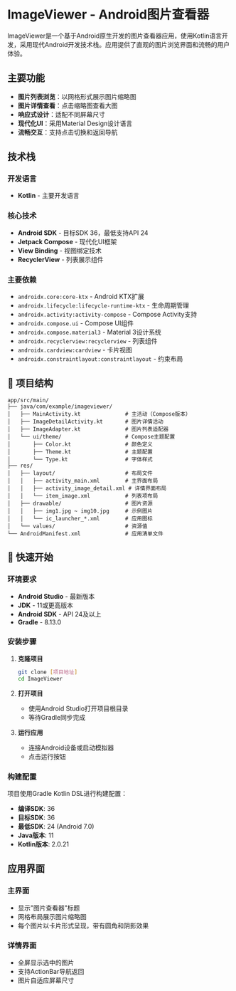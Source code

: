 # ImageViewer - Android图片查看器

ImageViewer是一个基于Android原生开发的图片查看器应用，使用Kotlin语言开发，采用现代Android开发技术栈。应用提供了直观的图片浏览界面和流畅的用户体验。

## 主要功能

- **图片列表浏览**：以网格形式展示图片缩略图
- **图片详情查看**：点击缩略图查看大图
- **响应式设计**：适配不同屏幕尺寸
- **现代化UI**：采用Material Design设计语言
- **流畅交互**：支持点击切换和返回导航

## 技术栈

### 开发语言
- **Kotlin** - 主要开发语言

### 核心技术
- **Android SDK** - 目标SDK 36，最低支持API 24
- **Jetpack Compose** - 现代化UI框架
- **View Binding** - 视图绑定技术
- **RecyclerView** - 列表展示组件

### 主要依赖
- `androidx.core:core-ktx` - Android KTX扩展
- `androidx.lifecycle:lifecycle-runtime-ktx` - 生命周期管理
- `androidx.activity:activity-compose` - Compose Activity支持
- `androidx.compose.ui` - Compose UI组件
- `androidx.compose.material3` - Material 3设计系统
- `androidx.recyclerview:recyclerview` - 列表组件
- `androidx.cardview:cardview` - 卡片视图
- `androidx.constraintlayout:constraintlayout` - 约束布局

## 📁 项目结构

```
app/src/main/
├── java/com/example/imageviewer/
│   ├── MainActivity.kt              # 主活动（Compose版本）
│   ├── ImageDetailActivity.kt       # 图片详情活动
│   ├── ImageAdapter.kt              # 图片列表适配器
│   └── ui/theme/                    # Compose主题配置
│       ├── Color.kt                 # 颜色定义
│       ├── Theme.kt                 # 主题配置
│       └── Type.kt                  # 字体样式
├── res/
│   ├── layout/                      # 布局文件
│   │   ├── activity_main.xml        # 主界面布局
│   │   ├── activity_image_detail.xml # 详情界面布局
│   │   └── item_image.xml           # 列表项布局
│   ├── drawable/                    # 图片资源
│   │   ├── img1.jpg ~ img10.jpg     # 示例图片
│   │   └── ic_launcher_*.xml        # 应用图标
│   └── values/                      # 资源值
└── AndroidManifest.xml              # 应用清单文件
```

## 🚀 快速开始

### 环境要求
- **Android Studio** - 最新版本
- **JDK** - 11或更高版本
- **Android SDK** - API 24及以上
- **Gradle** - 8.13.0

### 安装步骤

1. **克隆项目**
   ```bash
   git clone [项目地址]
   cd ImageViewer
   ```

2. **打开项目**
    - 使用Android Studio打开项目根目录
    - 等待Gradle同步完成

3. **运行应用**
    - 连接Android设备或启动模拟器
    - 点击运行按钮

### 构建配置

项目使用Gradle Kotlin DSL进行构建配置：

- **编译SDK**: 36
- **目标SDK**: 36
- **最低SDK**: 24 (Android 7.0)
- **Java版本**: 11
- **Kotlin版本**: 2.0.21

## 应用界面

### 主界面
- 显示"图片查看器"标题
- 网格布局展示图片缩略图
- 每个图片以卡片形式呈现，带有圆角和阴影效果

### 详情界面
- 全屏显示选中的图片
- 支持ActionBar导航返回
- 图片自适应屏幕尺寸